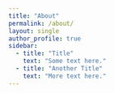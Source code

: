 ```yaml
---
title: "About"
permalink: /about/
layout: single
author_profile: true
sidebar:
  - title: "Title"
    text: "Some text here."
  - title: "Another Title"
    text: "More text here."
---
```


